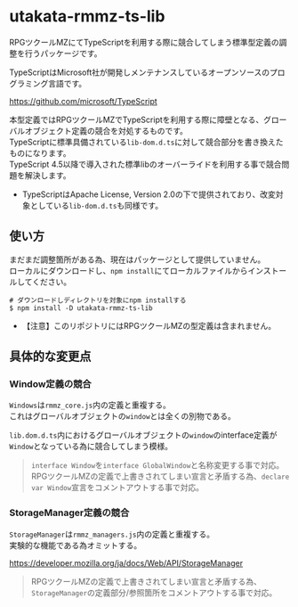 # utakata-rmmz-ts-lib
RPGツクールMZにてTypeScriptを利用する際に競合してしまう標準型定義の調整を行うパッケージです。

TypeScriptはMicrosoft社が開発しメンテナンスしているオープンソースのプログラミング言語です。

https://github.com/microsoft/TypeScript

本型定義ではRPGツクールMZでTypeScriptを利用する際に障壁となる、グローバルオブジェクト定義の競合を対処するものです。  
TypeScriptに標準具備されている`lib-dom.d.ts`に対して競合部分を書き換えたものになります。  
TypeScript 4.5以降で導入された標準libのオーバーライドを利用する事で競合問題を解決します。

- TypeScriptはApache License, Version 2.0の下で提供されており、改変対象としている`lib-dom.d.ts`も同様です。

## 使い方
まだまだ調整箇所がある為、現在はパッケージとして提供していません。  
ローカルにダウンロードし、`npm install`にてローカルファイルからインストールしてください。

```shell
# ダウンロードしディレクトリを対象にnpm installする
$ npm install -D utakata-rmmz-ts-lib
```

- 【注意】このリポジトリにはRPGツクールMZの型定義は含まれません。

## 具体的な変更点
### Window定義の競合
`Windows`は`rmmz_core.js`内の定義と重複する。  
これはグローバルオブジェクトの`window`とは全くの別物である。

`lib.dom.d.ts`内におけるグローバルオブジェクトの`window`のinterface定義が`Window`となっている為に競合してしまう模様。

> `interface Window`を`interface GlobalWindow`と名称変更する事で対応。  
> RPGツクールMZの定義で上書きされてしまい宣言と矛盾する為、`declare var Window`宣言をコメントアウトする事で対応。

### StorageManager定義の競合
`StorageManager`は`rmmz_managers.js`内の定義と重複する。  
実験的な機能である為オミットする。

https://developer.mozilla.org/ja/docs/Web/API/StorageManager

> RPGツクールMZの定義で上書きされてしまい宣言と矛盾する為、`StorageManager`の定義部分/参照箇所をコメントアウトする事で対応。
